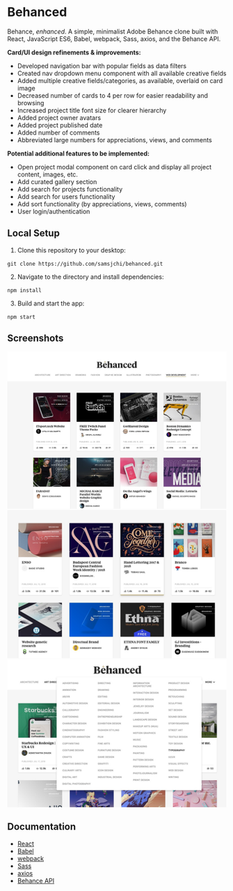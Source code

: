 # Behanced

Behance, _enhanced_. A simple, minimalist Adobe Behance clone built with React, JavaScript ES6, Babel, webpack, Sass, axios, and the Behance API.

**Card/UI design refinements & improvements:**

* Developed navigation bar with popular fields as data filters
* Created nav dropdown menu component with all available creative fields
* Added multiple creative fields/categories, as available, overlaid on card image
* Decreased number of cards to 4 per row for easier readability and browsing
* Increased project title font size for clearer hierarchy
* Added project owner avatars
* Added project published date
* Added number of comments
* Abbreviated large numbers for appreciations, views, and comments

**Potential additional features to be implemented:**

* Open project modal component on card click and display all project content, images, etc.
* Add curated gallery section
* Add search for projects functionality
* Add search for users functionality
* Add sort functionality (by appreciations, views, comments)
* User login/authentication

## Local Setup

1.  Clone this repository to your desktop:

```
git clone https://github.com/samsjchi/behanced.git
```

2.  Navigate to the directory and install dependencies:

```
npm install
```

3.  Build and start the app:

```
npm start
```

## Screenshots

![](./app/assets/img/behanced-screenshot-1.jpg)
![](./app/assets/img/behanced-screenshot-2.jpg)
![](./app/assets/img/behanced-screenshot-3.jpg)

## Documentation

* [React](https://reactjs.org/docs/getting-started.html)
* [Babel](https://babeljs.io/docs/en/index.html)
* [webpack](https://webpack.js.org/concepts/)
* [Sass](https://sass-lang.com/documentation/file.SASS_REFERENCE.html)
* [axios](https://www.npmjs.com/package/axios)
* [Behance API](https://www.behance.net/dev)
